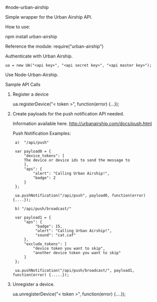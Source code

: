 #node-urban-airship

Simple wrapper for the Urban Airship API.

How to use:

npm install urban-airship

Reference the module: require("urban-airship") 

Authenticate with Urban Airship.

	ua = new UA("<api key>", "<api secret key>", "<api master key>");

Use Node-Urban-Airship.

Sample API Calls

1. Register a device

	ua.registerDevice("< token >", function(error) {...});

2. Create payloads for the push notification API needed.

	Information available here.
	http://urbanairship.com/docs/push.html

	Push Notification Examples: 

		a)	"/api/push"

		var payload0 = {
			"device_tokens": [
			The device or device ids to send the message to
			],
			"aps": {
				"alert": "Calling Urban Airship!",
				"badge": 2
			}
		};

		ua.pushNotification("/api/push", payload0, function(error) {....});

		b) "/api/push/broadcast/"

		var payload1 = {
			"aps": {
				 "badge": 15,
				 "alert": "Calling Urban Airship!",
				 "sound": "cat.caf"
			},
			"exclude_tokens": [
				"device token you want to skip",
				"another device token you want to skip"
			]
		};

		ua.pushNotification("/api/push/broadcast/", payload1, function(error) {.....});

3. Unregister a device.

	ua.unregisterDevice("< token >", function(error) {....});



